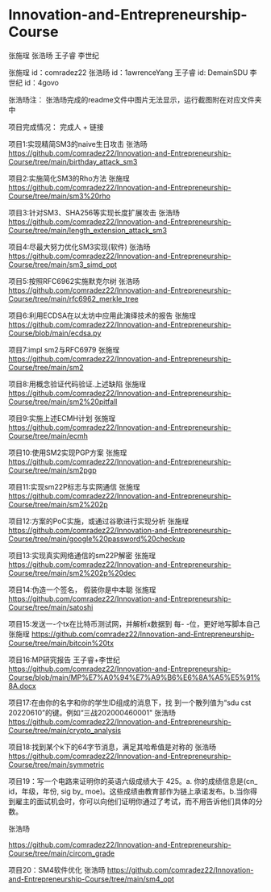# Innovation-and-Entrepreneurship-Course
张施珵 张浩旸 王子睿 李世纪

张施珵 id：comradez22
张浩旸 id：1awrenceYang
王子睿 id: DemainSDU
李世纪 id：4govo

张浩旸注： 张浩旸完成的readme文件中图片无法显示，运行截图附在对应文件夹中

项目完成情况： 完成人 + 链接

项目1:实现精简SM3的naive生日攻击
张浩旸
https://github.com/comradez22/Innovation-and-Entrepreneurship-Course/tree/main/birthday_attack_sm3

项目2:实施简化SM3的Rho方法
张施珵
https://github.com/comradez22/Innovation-and-Entrepreneurship-Course/tree/main/sm3%20rho


项目3:针对SM3、SHA256等实现长度扩展攻击
张浩旸
https://github.com/comradez22/Innovation-and-Entrepreneurship-Course/tree/main/length_extension_attack_sm3

项目4:尽最大努力优化SM3实现(软件)
张浩旸
https://github.com/comradez22/Innovation-and-Entrepreneurship-Course/tree/main/sm3_simd_opt

项目5:按照RFC6962实施默克尔树
张浩旸
https://github.com/comradez22/Innovation-and-Entrepreneurship-Course/tree/main/rfc6962_merkle_tree

项目6:利用ECDSA在以太坊中应用此演绎技术的报告 
张施珵
https://github.com/comradez22/Innovation-and-Entrepreneurship-Course/blob/main/ecdsa.py


项目7:impl sm2与RFC6979
张施珵
https://github.com/comradez22/Innovation-and-Entrepreneurship-Course/tree/main/sm2

项目8:用概念验证代码验证.上述缺陷
张施珵
https://github.com/comradez22/Innovation-and-Entrepreneurship-Course/tree/main/sm2%20pitfall

项目9:实施上述ECMH计划
张施珵
https://github.com/comradez22/Innovation-and-Entrepreneurship-Course/tree/main/ecmh


项目10:使用SM2实现PGP方案
张施珵
https://github.com/comradez22/Innovation-and-Entrepreneurship-Course/tree/main/sm2pgp

项目11:实现sm22P标志与实网通信
张施珵
https://github.com/comradez22/Innovation-and-Entrepreneurship-Course/tree/main/sm2%202p

项目12:方案的PoC实施，或通过谷歌进行实现分析
张施珵
https://github.com/comradez22/Innovation-and-Entrepreneurship-Course/tree/main/google%20password%20checkup


项目13:实现真实网络通信的sm22P解密
张施珵
https://github.com/comradez22/Innovation-and-Entrepreneurship-Course/tree/main/sm2%202p%20dec


项目14:伪造一个签名， 假装你是中本聪
张施珵
https://github.com/comradez22/Innovation-and-Entrepreneurship-Course/tree/main/satoshi


项目15:发送一-个tx在比特币测试网，并解析x数据到 每- -位，更好地写脚本自己
张施珵
https://github.com/comradez22/Innovation-and-Entrepreneurship-Course/tree/main/bitcoin%20tx

项目16:MP研究报告
王子睿+李世纪
https://github.com/comradez22/Innovation-and-Entrepreneurship-Course/blob/main/MP%E7%A0%94%E7%A9%B6%E6%8A%A5%E5%91%8A.docx

项目17:在由你的名字和你的学生ID组成的消息下，找 到一个散列值为“sdu cst 20220610”的键。例如“三战202000460001"
张浩旸
https://github.com/comradez22/Innovation-and-Entrepreneurship-Course/tree/main/crypto_analysis

项目18:找到某个k下的64字节消息，满足其哈希值是对称的
张浩旸
https://github.com/comradez22/Innovation-and-Entrepreneurship-Course/tree/main/symmetric

项目19：写一个电路来证明你的英语六级成绩大于 425。a. 你的成绩信息是(cn_ id，年级，年份, sig by_ moe)。这些成绩由教育部作为链上承诺发布。b.当你得到雇主的面试机会时，你可以向他们证明你通过了考试，而不用告诉他们具体的分数。

张浩旸

https://github.com/comradez22/Innovation-and-Entrepreneurship-Course/tree/main/circom_grade

项目20：SM4软件优化
张浩旸
https://github.com/comradez22/Innovation-and-Entrepreneurship-Course/tree/main/sm4_opt





